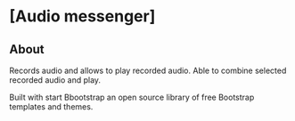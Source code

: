 # [Audio messenger] 

  
## About

Records audio and allows to play recorded audio.
Able to combine selected recorded audio and play.

Built with start Bbootstrap an open source library of free Bootstrap templates and themes.  